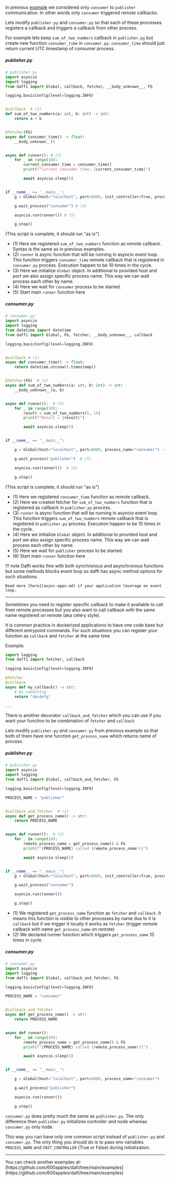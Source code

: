 In previous [example](./basic-example.md) we considered only `consumer` to `publisher` communication. In other words only `consumer` triggered remote callbacks. 

Lets modify `publisher.py` and `consumer.py` so that each of these processes registers a callback and triggers a callback from other process.

For example lets keep `sum_of_two_numbers` callback in `publisher.py` but create new function `consumer_time` in `consumer.py`.
 `consumer_time` should just return current UTC timestamp of consumer process.
 
 
##### publisher.py

```python
# publisher.py
import asyncio
import logging
from daffi import Global, callback, fetcher, __body_unknown__, FG

logging.basicConfig(level=logging.INFO)


@callback  # (1)
def sum_of_two_numbers(a: int, b: int) -> int:
    return a + b


@fetcher(FG)
async def consumer_time() -> float:
    __body_unknown__()


async def runner(): # (2)
    for _ in range(10):
        current_consumer_time = consumer_time()
        print(f"Current consumer time: {current_consumer_time}")

        await asyncio.sleep(3)


if __name__ == '__main__':
    g = Global(host="localhost", port=8888, init_controller=True, process_name="publisher")  # (3)

    g.wait_process("consumer") # (4)

    asyncio.run(runner()) # (5)

    g.stop()
```
(This script is complete, it should run "as is")


- (1) Here we registered `sum_of_two_numbers` function as remote callback. Syntax is the same as in previous examples. 
- (2) `runner` is async function that will be running in asyncio event loop. This function triggers `consumer_time` remote callback that is registered in `consumer.py` process. Execution happen to be 10 times in the cycle.
- (3) Here we initialize `Global` object. In additional to provided host and port we also assign specific process name. This way we can wait process each other by name.
- (4) Here we wait for `consumer` process to be started. 
- (5) Start main `runner` function here


##### consumer.py

```python
# consumer.py
import asyncio
import logging
from datetime import datetime
from daffi import Global, FG, fetcher, __body_unknown__, callback

logging.basicConfig(level=logging.INFO)


@callback # (1)
async def consumer_time() -> float:
    return datetime.utcnow().timestamp()


@fetcher(FG)  # (2)
async def sum_of_two_numbers(a: int, b: int) -> int:
    __body_unknown__(a, b)


async def runner():  # (3)
    for _ in range(10):
        result = sum_of_two_numbers(5, 15)
        print(f"Result = {result}")

        await asyncio.sleep(3)


if __name__ == "__main__":

    g = Global(host="localhost", port=8888, process_name="consumer")  # (4)

    g.wait_process("publisher")  # (5)

    asyncio.run(runner())  # (6)

    g.stop()
```
(This script is complete, it should run "as is")


- (1) Here we registered `consumer_time` function as remote callback. 
- (2) Here we created fetcher for `sum_of_two_numbers` function that is registered as callback in `publisher.py` process. 
- (3) `runner` is async function that will be running in asyncio event loop. This function triggers `sum_of_two_numbers` remote callback that is registered in `publisher.py` process. Execution happen to be 10 times in the cycle.
- (4) Here we initialize `Global` object. In additional to provided host and port we also assign specific process name. This way we can wait process each other by name.
- (5) Here we wait for `publisher` process to be started. 
- (6) Start main `runner` function here

!!! note
    Daffi works fine with both synchronous and asynchronous functions but some methods blocks event loop so daffi has async method options for such situations.
    
    Read more [here](async-apps.md) if your application leverage on event loop. 
    
<hr>

Sometimes you need to register specific callback to make it available to call from remote processes but you also want to call callback with the same name registered on remote (aka celery style).

It is common practice in dockerized applications to have one code base but different entrypoint commands.
For such situations you can register your function as `callback` and `fetcher` at the same time

Example:

```python
import logging
from daffi import fetcher, callback

logging.basicConfig(level=logging.INFO)

@fetcher
@callback
async def my_callback() -> str:
    # Do something
    return "abcdefg"

...
```

There is another decorator `callback_and_fetcher` which you can use if you want your function to be combination of `fetcher` and `callback`

Lets modify `publisher.py` and `consumer.py` from previous example so that both of them have one function `get_process_name` which returns name of process.


##### publisher.py
```python
# publisher.py
import asyncio
import logging
from daffi import Global, callback_and_fetcher, FG

logging.basicConfig(level=logging.INFO)

PROCESS_NAME = "publisher"


@callback_and_fetcher  # (1)
async def get_process_name() -> str:
    return PROCESS_NAME


async def runner():  # (2)
    for _ in range(10):
        remote_process_name = get_process_name() & FG
        print(f"{PROCESS_NAME} called {remote_process_name!r}")

        await asyncio.sleep(3)


if __name__ == "__main__":
    g = Global(host="localhost", port=8888, init_controller=True, process_name=PROCESS_NAME)

    g.wait_process("consumer")

    asyncio.run(runner())

    g.stop()
```

- (1) We registered `get_process_name` function as `fetcher` and `callback`. It means this function is visible to other processes
 by name due to it is `callback` but if we trigger it locally it works as `fetcher` (trigger remote callback with name `get_process_name` on remote)
- (2) We declared runner function which triggers `get_process_name` 10 times in cycle.


##### consumer.py
```python
# consumer.py
import asyncio
import logging
from daffi import Global, callback_and_fetcher, FG

logging.basicConfig(level=logging.INFO)

PROCESS_NAME = "consumer"


@callback_and_fetcher
async def get_process_name() -> str:
    return PROCESS_NAME


async def runner():
    for _ in range(10):
        remote_process_name = get_process_name() & FG
        print(f"{PROCESS_NAME} called {remote_process_name!r}")

        await asyncio.sleep(3)


if __name__ == "__main__":

    g = Global(host="localhost", port=8888, process_name="consumer")

    g.wait_process("publisher")

    asyncio.run(runner())

    g.stop()
```

`consumer.py` does pretty much the same as `publisher.py`. The only difference then `publisher.py` initializes controller and node whereas `consumer.py` only node.

This way you can have only one common script instead of `publisher.py` and `consumer.py`. The only thing you should do is to pass env variables `PROCESS_NAME` and `INIT_CONTROLLER` (True or False) during initialization. 


<hr>
You can check another examples at: [https://github.com/600apples/dafi/tree/main/examples](https://github.com/600apples/dafi/tree/main/examples)

